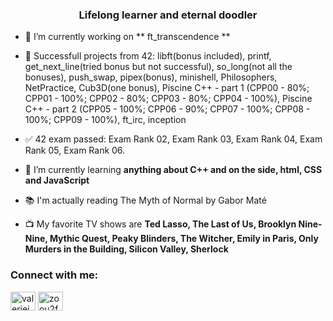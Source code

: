 <h3 align="center">Lifelong learner and eternal doodler</h3>

- 🔭 I’m currently working on ** ft_transcendence **

- 🎯 Successfull projects from 42: libft(bonus included), printf, get_next_line(tried bonus but not successful), so_long(not all the bonuses), push_swap, pipex(bonus), minishell, Philosophers, NetPractice, Cub3D(one bonus), Piscine C++ - part 1 (CPP00 - 80%; CPP01 - 100%; CPP02 - 80%; CPP03 - 80%; CPP04 - 100%), Piscine C++ - part 2 (CPP05 - 100%; CPP06 - 90%; CPP07 - 100%; CPP08 - 100%; CPP09 - 100%), ft_irc, inception

- ✅ 42 exam passed: Exam Rank 02, Exam Rank 03, Exam Rank 04, Exam Rank 05, Exam Rank 06.

- 🌱 I’m currently learning **anything about C++ and on the side, html, CSS and JavaScript**
  
- 📚 I'm actually reading The Myth of Normal by Gabor Maté

- 📺 My favorite TV shows are **Ted Lasso, The Last of Us, Brooklyn Nine-Nine, Mythic Quest, Peaky Blinders, The Witcher, Emily in Paris, Only Murders in the Building, Silicon Valley, Sherlock**

<h3 align="left">Connect with me:</h3>
<p align="left">
<a href="https://linkedin.com/in/valeriejean01" target="blank"><img align="center" src="https://raw.githubusercontent.com/rahuldkjain/github-profile-readme-generator/master/src/images/icons/Social/linked-in-alt.svg" alt="valeriejean01" height="30" width="40" /></a>
<a href="https://instagram.com/zoou2foo" target="blank"><img align="center" src="https://raw.githubusercontent.com/rahuldkjain/github-profile-readme-generator/master/src/images/icons/Social/instagram.svg" alt="zoou2foo" height="30" width="40" /></a>
</p>
